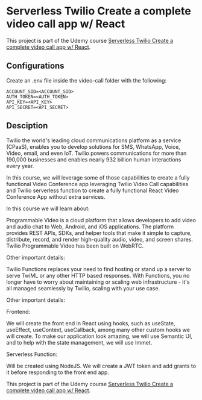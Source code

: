 # Serverless Twilio Create a complete video call app w/ React

This project is part of the Udemy course [Serverless Twilio Create a complete video call app w/ React](https://www.udemy.com/course/serverless-twilio/?referralCode=88995B824108B3EC90F3).

## Configurations

Create an .env file inside the video-call folder with the following:

```
ACCOUNT_SID=<ACCOUNT_SID>
AUTH_TOKEN=<AUTH_TOKEN>
API_KEY=<API_KEY>
API_SECRET=<API_SECRET>
```

## Desciption

Twilio the world's leading cloud communications platform as a service (CPaaS), enables you to develop solutions for SMS, WhatsApp, Voice, Video, email, and even IoT. Twilio powers communications for more than 190,000 businesses and enables nearly 932 billion human interactions every year.

In this course, we will leverage some of those capabilities to create a fully functional Video Conference app leveraging Twilio Video Call capabilities and Twilio serverless function to create a fully functional React Video Conference App without extra services.

In this course we will learn about:

Programmable Video is a cloud platform that allows developers to add video and audio chat to Web, Android, and iOS applications. The platform provides REST APIs, SDKs, and helper tools that make it simple to capture, distribute, record, and render high-quality audio, video, and screen shares. Twilio Programmable Video has been built on WebRTC.

Other important details:

Twilio Functions replaces your need to find hosting or stand up a server to serve TwiML or any other HTTP based responses. With Functions, you no longer have to worry about maintaining or scaling web infrastructure - it's all managed seamlessly by Twilio, scaling with your use case.

Other important details:

Frontend:

We will create the front end in React using hooks, such as useState, useEffect, useContext, useCallback, among many other custom hooks we will create. To make our application look amazing, we will use Semantic UI, and to help with the state management, we will use Immet.

Serverless Function:

Will be created using NodeJS. We will create a JWT token and add grants to it before responding to the front end app.

This project is part of the Udemy course [Serverless Twilio Create a complete video call app w/ React](https://www.udemy.com/course/serverless-twilio/?referralCode=88995B824108B3EC90F3).
